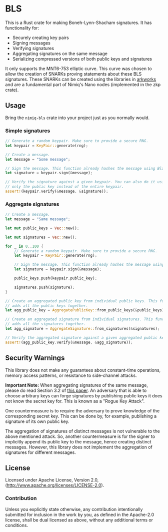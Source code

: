 # BLS
This is a Rust crate for making Boneh-Lynn-Shacham signatures. It has functionality for:

* Securely creating key pairs
* Signing messages
* Verifying signatures
* Aggregating signatures on the same message
* Serializing compressed versions of both public keys and signatures

It only supports the MNT6-753 elliptic curve. This curve was chosen to allow the creation of SNARKs proving statements
about these BLS signatures. These SNARKs can be created using the libraries in [arkworks](https://github.com/arkworks-rs) and
are a fundamental part of Nimiq's Nano nodes (implemented in the zkp crate).

## Usage
Bring the `nimiq-bls` crate into your project just as you normally would.

### Simple signatures
```rust
// Generate a random keypair. Make sure to provide a secure RNG.
let keypair = KeyPair::generate(rng);

// Create a message.
let message = "Some message";

// Sign the message. This function already hashes the message using Blake2s. 
let signature = keypair.sign(&message);

// Verify the signature against a given keypair. You can also do it using
// only the public key instead of the entire keypair.
assert!(keypair.verify(&message, &signature));
```

### Aggregate signatures
```rust
// Create a message.
let message = "Same message";

let mut public_keys = Vec::new();

let mut signatures = Vec::new();

for _ in 0..100 {
    // Generate a random keypair. Make sure to provide a secure RNG.
    let keypair = KeyPair::generate(rng);

    // Sign the message. This function already hashes the message using Blake2s.
    let signature = keypair.sign(&message);

    public_keys.push(keypair.public_key);

    signatures.push(signature);
}

// Create an aggregated public key from individual public keys. This function simply
// adds all the public keys together.
let agg_public_key = AggregatePublicKey::from_public_keys(&public_keys);

// Create an aggregated signature from individual signatures. This function simply
// adds all the signatures together.
let agg_signature = AggregateSignature::from_signatures(&signatures);

// Verify the aggregated signature against a given aggregated public key.
assert!(agg_public_key.verify(&message, &agg_signature));
```

## Security Warnings
This library does not make any guarantees about constant-time operations, memory access patterns, or resistance to
side-channel attacks.

**Important Note:** When aggregating signatures of the same message, please do read Section 3.2 of
[this paper](https://crypto.stanford.edu/~dabo/pubs/papers/aggreg.pdf). An adversary that is able to choose arbitrary
keys can forge signatures by publishing public keys it does not know the secret key for. This is known as a "Rogue Key
Attack".

One countermeasure is to require the adversary to prove knowledge of the corresponding secret key. This can be done by,
for example, publishing a signature of its own public key.

The aggregation of signatures of distinct messages is not vulnerable to the above mentioned attack. So, another
countermeasure is for the signer to implicitly append its public key to the message, hence creating distinct
messages. However, this library does not implement the aggregation of signatures for different messages.

## License
Licensed under Apache License, Version 2.0, (http://www.apache.org/licenses/LICENSE-2.0).

### Contribution
Unless you explicitly state otherwise, any contribution intentionally
submitted for inclusion in the work by you, as defined in the Apache-2.0
license, shall be dual licensed as above, without any additional terms or
conditions.
